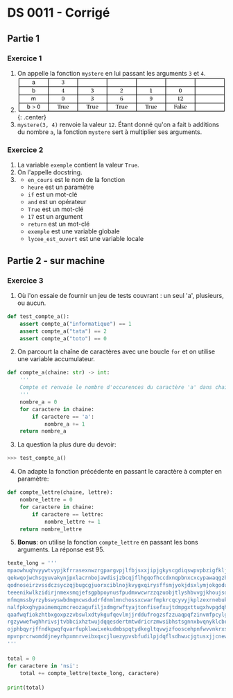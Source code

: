 # DS 0011 - Corrigé

## Partie 1

### Exercice 1

1. On appelle la fonction `mystere` en lui passant les arguments `3` et `4`.
2. ![](../images/DS3_table_complete.png){: .center} 
3. `mystere(3, 4)` renvoie la valeur `12`. Étant donné qu'on a fait `b` additions du nombre `a`, la fonction `mystere` sert à multiplier ses arguments.


### Exercice 2

1. La variable `exemple` contient la valeur `True`.
2. On l'appelle docstring.
3. - `en_cours` est le  nom de la fonction
    - `heure`  est un  paramètre
    - `if`  est un mot-clé
    - `and`  est un opérateur
    - `True` est un  mot-clé
    - `17` est un argument
    - `return` est un  mot-clé
    - `exemple` est une variable globale
    - `lycee_est_ouvert` est une variable locale


## Partie 2 - sur machine

### Exercice 3

1. Où l'on essaie de fournir un jeu de tests couvrant : un seul 'a', plusieurs, ou aucun.
```python linenums='1'
def test_compte_a():
    assert compte_a("informatique") == 1
    assert compte_a("tata") == 2
    assert compte_a("toto") == 0
```

2. On parcourt la chaîne de caractères avec une boucle `for` et on utilise une variable accumulateur.
```python linenums='1'
def compte_a(chaine: str) -> int:
    '''
    Compte et renvoie le nombre d'occurences du caractère 'a' dans chaine
    '''
    nombre_a = 0
    for caractere in chaine:
        if caractere == 'a':
            nombre_a += 1
    return nombre_a
```

3. La question la plus dure du devoir:
```python
>>> test_compte_a()
```

4. On adapte la fonction précédente en passant le caractère à compter en paramètre:
```python linenums='1'
def compte_lettre(chaine, lettre):
    nombre_lettre = 0
    for caractere in chaine:
        if caractere == lettre:
            nombre_lettre += 1
    return nombre_lettre
```

5. **Bonus**: on utilise la fonction `compte_lettre` en passant les bons arguments. La réponse est 95.
```python linenums='1'
texte_long = '''
mpaowhuqhvyywtvypjkfrrasexnwzrgpargvpjlfbjsxxjipjgkyscgdiqswpvpbzigfkljhicuftshk
qekwqojwchsgyuvakynjpxlacrnbojawdisjzbcqjflhgqofhccdxnqpbnxcxcypawaqgzbikretwlkf
qodnoseirzvssdczsyczqjbugcgjuorxciblnojkvygxqirysffsmjyokjdsxlymjokgodupumjoxcmi
teeenikwlkzidirjnmexsmqjefsgpbpoynusfpudmxwcwrzzqzuobjtlyshbvvgjkhoujsdlnsyfshuu
mfmqmssbyrzybswyswbdmqmcwsdudrfdnmlmnchossxcwarfmpkrcqcyvyjkplzexrnebukxhqbnzkgh
nalfpkxghypaimemqzmcreozagufiljxdmgrwftyajtonfisefxujtdmpgxttugxhvpgdqhvgzohovbe
qaafwqfiokzhtbxgoxpzzvbswlxdtykgufqevlmjjrddufrogzsfzzuaqpqfzinvmfpcylgftkkhqylp
rgzywwefwghhrivsjtvbbcixhztwujdqqesdertmtwdricrzmwsibhstsgnnxbvqnyklcbrcxtycvcww
ojphbqyrjffndkgwqfqvarfupklwwixekudmbspqtydkegltqvwjzfooscehpnfwvvnkrxsfakwezvol
mpvnprcrwomddjneyrhpxmnrveibxqxcjluezypvsbfudilpjdqflsdhwucjgtusxjjcnewamoewwjhu
'''

total = 0
for caractere in 'nsi':
    total += compte_lettre(texte_long, caractere)

print(total)
```
